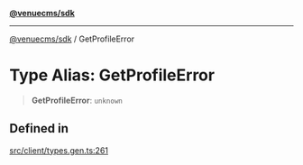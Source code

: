 [**@venuecms/sdk**](../README.md)

***

[@venuecms/sdk](../README.md) / GetProfileError

# Type Alias: GetProfileError

> **GetProfileError**: `unknown`

## Defined in

[src/client/types.gen.ts:261](https://github.com/venuecms/sdk/blob/e958d083f7fea3b380d25d326581eddc4f974d05/src/client/types.gen.ts#L261)
